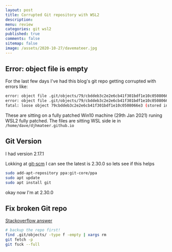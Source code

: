 ```yaml
---
layout: post
title: Corrupted Git repository with WSL2 
description: 
menu: review
categories: git wsl2 
published: true 
comments: false     
sitemap: false
image: /assets/2020-10-27/davemateer.jpg
---
```


<!-- [![alt text](/assets/2020-10-12/db.jpg "Db from Caspar Camille Rubin on Unsplash")](https://unsplash.com/@casparrubin) -->

## Error: object file is empty

For the last few days I've had this blog's git repo getting corrupted with errors like:

```bash
error: object file .git/objects/79/cbddeb3c2e2e6cb41f301bdf1e10c0508066e3 is empty
error: object file .git/objects/79/cbddeb3c2e2e6cb41f301bdf1e10c0508066e3 is empty
fatal: loose object 79cbddeb3c2e2e6cb41f301bdf1e10c0508066e3 (stored in .git/objects/79/cbddeb3c2e2e6cb41f301bdf1e10c0508066e3) is corrupt
```

These are sitting on a fully patched Win10 machine (29th Jan 2021) runing WSL2 fully patched. The files are sitting WSL side ie in `/home/dave/djhmateer.github.io`


## Git Version

I had version 2.17.1

Lokking at [git-scm](https://git-scm.com/download/linux) I can see the latest is 2.30.0 so lets see if this helps

```bash
sudo add-apt-repository ppa:git-core/ppa
sudo apt update
sudo apt install git
```

okay now I'm at 2.30.0


## Fix broken Git repo

[Stackoverflow answer](https://stackoverflow.com/a/31110176/26086)

```bash
# backup the repo first!
find .git/objects/ -type f -empty | xargs rm
git fetch -p
git fsck --full
```
